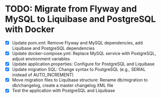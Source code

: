 # TODO: Migrate from Flyway and MySQL to Liquibase and PostgreSQL with Docker

- [x] Update pom.xml: Remove Flyway and MySQL dependencies, add Liquibase and PostgreSQL dependencies
- [x] Update docker-compose.yml: Replace MySQL service with PostgreSQL, adjust environment variables
- [x] Update application.properties: Configure for PostgreSQL and Liquibase
- [x] Update migration SQL: Change syntax to PostgreSQL (e.g., SERIAL instead of AUTO_INCREMENT)
- [x] Move migration files to Liquibase structure: Rename db/migration to db/changelog, create a master changelog XML file
- [x] Test the application with PostgreSQL and Liquibase
